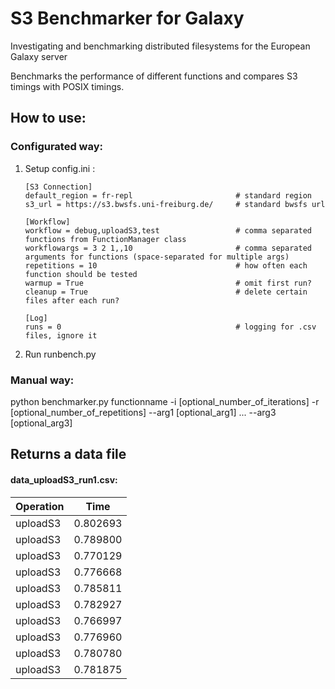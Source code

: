 # S3 Benchmarker for Galaxy
 Investigating and benchmarking distributed filesystems for the European Galaxy server

 Benchmarks the performance of different functions and compares S3 timings with POSIX timings.

## How to use:

### Configurated way:
 1. Setup config.ini  :

        [S3 Connection]
        default_region = fr-repl                       # standard region
        s3_url = https://s3.bwsfs.uni-freiburg.de/     # standard bwsfs url

        [Workflow]
        workflow = debug,uploadS3,test                 # comma separated functions from FunctionManager class
        workflowargs = 3 2 1,,10                       # comma separated arguments for functions (space-separated for multiple args)
        repetitions = 10                               # how often each function should be tested
        warmup = True                                  # omit first run?
        cleanup = True                                 # delete certain files after each run?

        [Log]
        runs = 0                                       # logging for .csv files, ignore it

 3. Run runbench.py

### Manual way:
 python benchmarker.py functionname -i [optional_number_of_iterations] -r [optional_number_of_repetitions] --arg1 [optional_arg1] ... --arg3 [optional_arg3]

## Returns a data file
#### data_uploadS3_run1.csv:

Operation       |Time                 |
----------------|---------------------|
uploadS3        |             0.802693|
uploadS3        |             0.789800|
uploadS3        |             0.770129|
uploadS3        |             0.776668|
uploadS3        |             0.785811|
uploadS3        |             0.782927|
uploadS3        |             0.766997|
uploadS3        |             0.776960|
uploadS3        |             0.780780|
uploadS3        |             0.781875|
